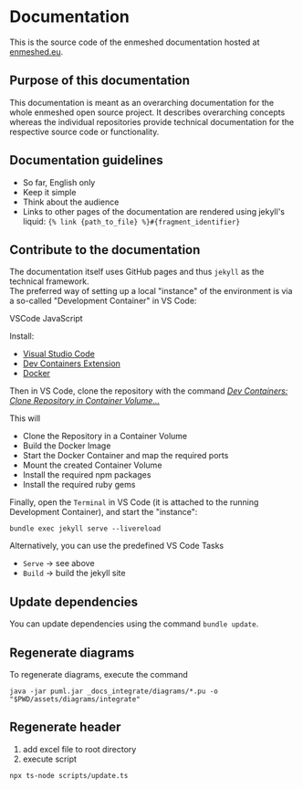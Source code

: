 # Documentation

This is the source code of the enmeshed documentation hosted at [enmeshed.eu](https://enmeshed.eu).

## Purpose of this documentation

This documentation is meant as an overarching documentation for the whole enmeshed open source project. It describes overarching concepts whereas the individual repositories provide technical documentation for the respective source code or functionality.

## Documentation guidelines

- So far, English only
- Keep it simple
- Think about the audience
- Links to other pages of the documentation are rendered using jekyll's liquid:
  `{% link {path_to_file} %}#{fragment_identifier}`

## Contribute to the documentation

The documentation itself uses GitHub pages and thus `jekyll` as the technical framework.  
The preferred way of setting up a local "instance" of the environment is via a so-called "Development Container" in VS Code:

VSCode
JavaScript

Install:

- [Visual Studio Code](https://code.visualstudio.com/)
- [Dev Containers Extension](https://marketplace.visualstudio.com/items?itemName=ms-vscode-remote.remote-containers)
- [Docker](https://code.visualstudio.com/docs/remote/containers)

Then in VS Code, clone the repository with the command _[Dev Containers: Clone Repository in Container Volume...](https://code.visualstudio.com/docs/remote/containers-advanced#_use-clone-repository-in-container-volume)_

This will

- Clone the Repository in a Container Volume
- Build the Docker Image
- Start the Docker Container and map the required ports
- Mount the created Container Volume
- Install the required npm packages
- Install the required ruby gems

Finally, open the `Terminal` in VS Code (it is attached to the running Development Container), and start the "instance":

```shell
bundle exec jekyll serve --livereload
```

Alternatively, you can use the predefined VS Code Tasks

- `Serve` &rarr; see above
- `Build` &rarr; build the jekyll site

## Update dependencies

You can update dependencies using the command `bundle update`.

## Regenerate diagrams

To regenerate diagrams, execute the command

```shell
java -jar puml.jar _docs_integrate/diagrams/*.pu -o "$PWD/assets/diagrams/integrate"

```

## Regenerate header

1. add excel file to root directory
2. execute script

```shell
npx ts-node scripts/update.ts
```
